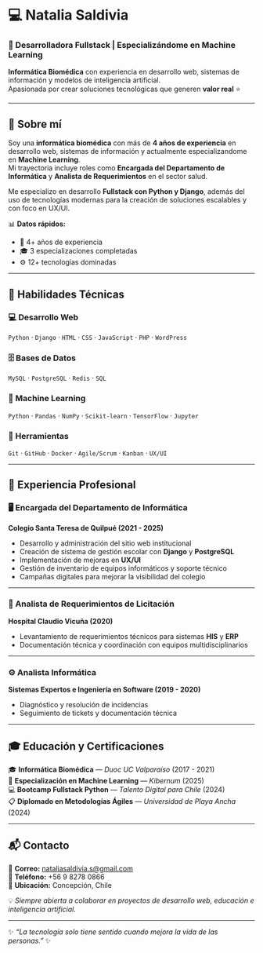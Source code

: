 # 💻 Natalia Saldivia

### 🚀 Desarrolladora Fullstack | Especializándome en Machine Learning  
**Informática Biomédica** con experiencia en desarrollo web, sistemas de información y modelos de inteligencia artificial.  
Apasionada por crear soluciones tecnológicas que generen **valor real** ⭐

---

## 🌸 Sobre mí

Soy una **informática biomédica** con más de **4 años de experiencia** en desarrollo web, sistemas de información y actualmente especializandome en **Machine Learning**.  
Mi trayectoria incluye roles como **Encargada del Departamento de Informática** y **Analista de Requerimientos** en el sector salud.

Me especializo en desarrollo **Fullstack con Python y Django**, además del uso de tecnologías modernas para la creación de soluciones escalables y con foco en UX/UI.

📊 **Datos rápidos:**
- 🧠 4+ años de experiencia  
- 🎓 3 especializaciones completadas  
- ⚙️ 12+ tecnologías dominadas  

---

## 🧩 Habilidades Técnicas

### 💻 Desarrollo Web
`Python` · `Django` · `HTML` · `CSS` · `JavaScript` · `PHP` · `WordPress`

### 🗄️ Bases de Datos
`MySQL` · `PostgreSQL` · `Redis` · `SQL`

### 🤖 Machine Learning
`Python` · `Pandas` · `NumPy` · `Scikit-learn` · `TensorFlow` · `Jupyter`

### 🧰 Herramientas
`Git` · `GitHub` · `Docker` · `Agile/Scrum` · `Kanban` · `UX/UI`

---

## 💼 Experiencia Profesional

### 🖥️ Encargada del Departamento de Informática  
**Colegio Santa Teresa de Quilpué (2021 - 2025)**  
- Desarrollo y administración del sitio web institucional  
- Creación de sistema de gestión escolar con **Django** y **PostgreSQL**  
- Implementación de mejoras en **UX/UI**  
- Gestión de inventario de equipos informáticos y soporte técnico  
- Campañas digitales para mejorar la visibilidad del colegio

---

### 🏥 Analista de Requerimientos de Licitación  
**Hospital Claudio Vicuña (2020)**  
- Levantamiento de requerimientos técnicos para sistemas **HIS** y **ERP**  
- Documentación técnica y coordinación con equipos multidisciplinarios

---

### ⚙️ Analista Informática  
**Sistemas Expertos e Ingeniería en Software (2019 - 2020)**  
- Diagnóstico y resolución de incidencias  
- Seguimiento de tickets y documentación técnica  

---

## 🎓 Educación y Certificaciones

🎓 **Informática Biomédica** — *Duoc UC Valparaíso* (2017 - 2021)  
📘 **Especialización en Machine Learning** — *Kibernum* (2025)  
💻 **Bootcamp Fullstack Python** — *Talento Digital para Chile* (2024)  
📋 **Diplomado en Metodologías Ágiles** — *Universidad de Playa Ancha* (2024)

---

## 📬 Contacto

📧 **Correo:** [nataliasaldivia.s@gmail.com](mailto:nataliasaldivia.s@gmail.com)  
📱 **Teléfono:** +56 9 8278 0866  
📍 **Ubicación:** Concepción, Chile  

💡 *Siempre abierta a colaborar en proyectos de desarrollo web, educación e inteligencia artificial.*

---

✨ *“La tecnología solo tiene sentido cuando mejora la vida de las personas.”* ✨
